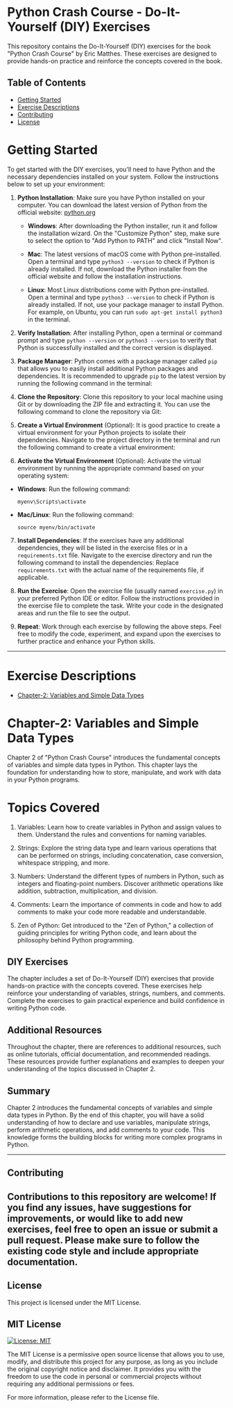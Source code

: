 # Python Crash Course - Do-It-Yourself (DIY) Exercises

This repository contains the Do-It-Yourself (DIY) exercises for the book "Python Crash Course" by Eric Matthes. These exercises are designed to provide hands-on practice and reinforce the concepts covered in the book.

## Table of Contents

- [Getting Started](#getting-started)
- [Exercise Descriptions](#exercise-descriptions)
- [Contributing](#contributing)
- [License](#license)

# Getting Started

To get started with the DIY exercises, you'll need to have Python and the necessary dependencies installed on your system. Follow the instructions below to set up your environment:

1. **Python Installation**: Make sure you have Python installed on your computer. You can download the latest version of Python from the official website: [python.org](https://www.python.org/downloads/)

   - **Windows**: After downloading the Python installer, run it and follow the installation wizard. On the "Customize Python" step, make sure to select the option to "Add Python to PATH" and click "Install Now".

   - **Mac**: The latest versions of macOS come with Python pre-installed. Open a terminal and type `python3 --version` to check if Python is already installed. If not, download the Python installer from the official website and follow the installation instructions.

   - **Linux**: Most Linux distributions come with Python pre-installed. Open a terminal and type `python3 --version` to check if Python is already installed. If not, use your package manager to install Python. For example, on Ubuntu, you can run `sudo apt-get install python3` in the terminal.

2. **Verify Installation**: After installing Python, open a terminal or command prompt and type `python --version` or `python3 --version` to verify that Python is successfully installed and the correct version is displayed.

3. **Package Manager**: Python comes with a package manager called `pip` that allows you to easily install additional Python packages and dependencies. It is recommended to upgrade `pip` to the latest version by running the following command in the terminal:


4. **Clone the Repository**: Clone this repository to your local machine using Git or by downloading the ZIP file and extracting it. You can use the following command to clone the repository via Git:

5. **Create a Virtual Environment** (Optional): It is good practice to create a virtual environment for your Python projects to isolate their dependencies. Navigate to the project directory in the terminal and run the following command to create a virtual environment:

6. **Activate the Virtual Environment** (Optional): Activate the virtual environment by running the appropriate command based on your operating system:
- **Windows**: Run the following command:
  ```
  myenv\Scripts\activate
  ```

- **Mac/Linux**: Run the following command:
  ```
  source myenv/bin/activate
  ```

7. **Install Dependencies**: If the exercises have any additional dependencies, they will be listed in the exercise files or in a `requirements.txt` file. Navigate to the exercise directory and run the following command to install the dependencies:
Replace `requirements.txt` with the actual name of the requirements file, if applicable.

8. **Run the Exercise**: Open the exercise file (usually named `exercise.py`) in your preferred Python IDE or editor. Follow the instructions provided in the exercise file to complete the task. Write your code in the designated areas and run the file to see the output.

9. **Repeat**: Work through each exercise by following the above steps. Feel free to modify the code, experiment, and expand upon the exercises to further practice and enhance your Python skills.

-------------------------------------------------------------------------------------------------------------------------------------


# Exercise Descriptions
- [Chapter-2: Variables and Simple Data Types](#Chapter-2) 

# Chapter-2: Variables and Simple Data Types

Chapter 2 of "Python Crash Course" introduces the fundamental concepts of variables and simple data types in Python. This chapter lays the foundation for understanding how to store, manipulate, and work with data in your Python programs.

# Topics Covered

1. Variables: Learn how to create variables in Python and assign values to them. Understand the rules and conventions for naming variables.

2. Strings: Explore the string data type and learn various operations that can be performed on strings, including concatenation, case conversion, whitespace stripping, and more.

3. Numbers: Understand the different types of numbers in Python, such as integers and floating-point numbers. Discover arithmetic operations like addition, subtraction, multiplication, and division.

4. Comments: Learn the importance of comments in code and how to add comments to make your code more readable and understandable.

5. Zen of Python: Get introduced to the "Zen of Python," a collection of guiding principles for writing Python code, and learn about the philosophy behind Python programming.

## DIY Exercises

The chapter includes a set of Do-It-Yourself (DIY) exercises that provide hands-on practice with the concepts covered. These exercises help reinforce your understanding of variables, strings, numbers, and comments. Complete the exercises to gain practical experience and build confidence in writing Python code.

## Additional Resources

Throughout the chapter, there are references to additional resources, such as online tutorials, official documentation, and recommended readings. These resources provide further explanations and examples to deepen your understanding of the topics discussed in Chapter 2.

## Summary

Chapter 2 introduces the fundamental concepts of variables and simple data types in Python. By the end of this chapter, you will have a solid understanding of how to declare and use variables, manipulate strings, perform arithmetic operations, and add comments to your code. This knowledge forms the building blocks for writing more complex programs in Python.

---------------------------------------------------------------------------------------------------------------------------------------

## Contributing

Contributions to this repository are welcome! If you find any issues, have suggestions for improvements, or would like to add new exercises, feel free to open an issue or submit a pull request. Please make sure to follow the existing code style and include appropriate documentation.
------------------------------------------------------------------------------------------------------------------------------------
## License

This project is licensed under the MIT License.

MIT License
-----------

[![License: MIT](https://img.shields.io/badge/License-MIT-yellow.svg)](https://opensource.org/licenses/MIT)

The MIT License is a permissive open source license that allows you to use, modify, and distribute this project for any purpose, as long as you include the original copyright notice and disclaimer. It provides you with the freedom to use the code in personal or commercial projects without requiring any additional permissions or fees.

For more information, please refer to the License file.




